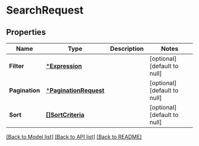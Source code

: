 # SearchRequest

## Properties
Name | Type | Description | Notes
------------ | ------------- | ------------- | -------------
**Filter** | [***Expression**](Expression.md) |  | [optional] [default to null]
**Pagination** | [***PaginationRequest**](PaginationRequest.md) |  | [optional] [default to null]
**Sort** | [**[]SortCriteria**](SortCriteria.md) |  | [optional] [default to null]

[[Back to Model list]](../README.md#documentation-for-models) [[Back to API list]](../README.md#documentation-for-api-endpoints) [[Back to README]](../README.md)

